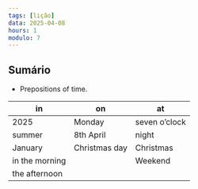 ```yaml
---
tags: [lição]
data: 2025-04-08
hours: 1
modulo: 7
---
```


## Sumário
- Prepositions of time.

| in             | on            | at            |
| -------------- | ------------- | ------------- |
| 2025           | Monday        | seven o’clock |
| summer         | 8th April     | night         |
| January        | Christmas day | Christmas     |
| in the morning |               | Weekend       |
| the afternoon  |               |               |
